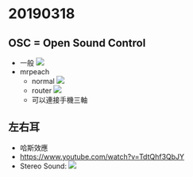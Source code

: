# 20190318

## OSC = Open Sound Control

* 一般 ![](https://i.imgur.com/YKD5oWh.png)
* mrpeach
    - normal ![](https://i.imgur.com/CTw2FRw.png)
    - router ![](https://i.imgur.com/3Vk9dqy.png)
    - 可以連接手機三軸

## 左右耳

* 哈斯效應
* https://www.youtube.com/watch?v=TdtQhf3QbJY
* Stereo Sound:
![](https://i.imgur.com/wZnuD9A.png)
